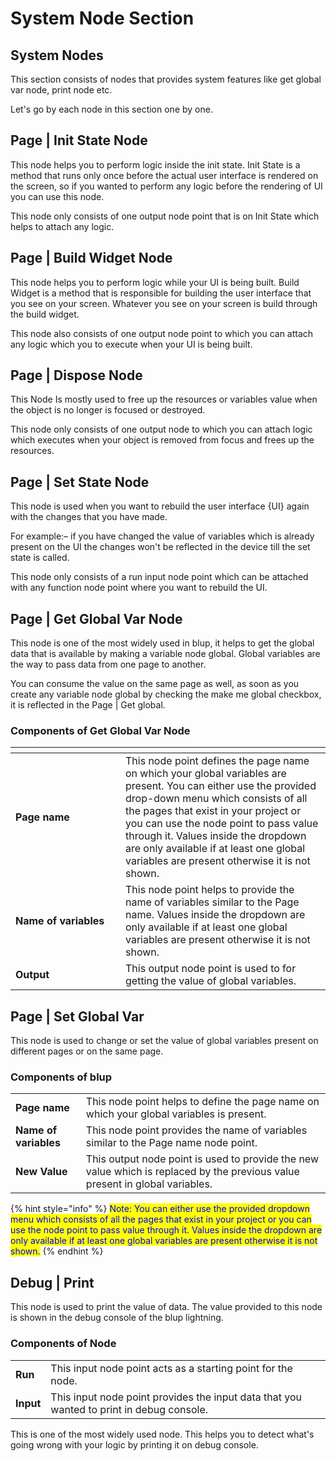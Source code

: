 # System Node Section

## System Nodes

This section consists of nodes that provides system features like get global var node, print node etc.

Let's go by each node in this section one by one.

## Page | Init State Node

This node helps you to perform logic inside the init state. Init State is a method that runs only once before the actual user interface is rendered on the screen, so if you wanted to perform any logic before the rendering of UI you can use this node.

This node only consists of one output node point that is on Init State which helps to attach any logic.

## Page | Build Widget Node

This node helps you to perform logic while your UI is being built. Build Widget is a method that is responsible for building the user interface that you see on your screen. Whatever you see on your screen is build through the build widget.

This node also consists of one output node point to which you can attach any logic which you to execute when your UI is being built.

## Page | Dispose Node

This Node Is mostly used to free up the resources or variables value when the object is no longer is focused or destroyed.

This node only consists of one output node to which you can attach logic which executes when your object is removed from focus and frees up the resources.

## Page | Set State Node

This node is used when you want to rebuild the user interface {UI} again with the changes that you have made.

For example:– if you have changed the value of variables which is already present on the UI the changes won't be reflected in the device till the set state is called.

This node only consists of a run input node point which can be attached with any function node point where you want to rebuild the UI.

## Page | Get Global Var Node

This node is one of the most widely used in blup, it helps to get the global data that is available by making a variable node global. Global variables are the way to pass data from one page to another.

You can consume the value on the same page as well, as soon as you create any variable node global by checking the make me global checkbox, it is reflected in the Page | Get global.

### Components of Get Global Var Node

<table><thead><tr><th width="160"></th><th></th></tr></thead><tbody><tr><td><strong>Page name</strong></td><td>This node point defines the page name on which your global variables are present. You can either use the provided drop-down menu which consists of all the pages that exist in your project or you can use the node point to pass value through it. Values inside the dropdown are only available if at least one global variables are present otherwise it is not shown.</td></tr><tr><td><strong>Name of variables</strong></td><td> This node point helps to provide the name of variables similar to the  Page name. Values inside the dropdown are only available if at least one global variables are present otherwise it is not shown.</td></tr><tr><td><strong>Output</strong></td><td>This output node point is used to for getting the value of global variables.</td></tr></tbody></table>

## Page | Set Global Var

This node is used to change or set the value of global variables present on different pages or on the same page.

### Components of blup

|                        |                                                                                                                              |
| ---------------------- | ---------------------------------------------------------------------------------------------------------------------------- |
| **Page name**          |  This node point helps to define the page name on which your global variables is present.                                    |
| **Name of variables**  | This node point provides the name of variables similar to the Page name node point.                                          |
| **New Value**          | This output node point is used to provide the new value which is replaced by the previous value present in global variables. |

{% hint style="info" %}
<mark style="color:blue;">Note: You can either use the provided dropdown menu which consists of all the pages that exist in your project or you can use the node point to pass value through it. Values inside the dropdown are only available if at least one global variables are present otherwise it is not shown.</mark>
{% endhint %}

## Debug | Print

This node is used to print the value of data. The value provided to this node is shown in the debug console of the blup lightning.

### Components of Node

|            |                                                                                          |
| ---------- | ---------------------------------------------------------------------------------------- |
| **Run**    | This input node point acts as a starting point for the node.                             |
| **Input**  | This input node point provides the input data that you wanted to print in debug console. |

This is one of the most widely used node. This helps you to detect what's going wrong with your logic by printing it on debug console.

